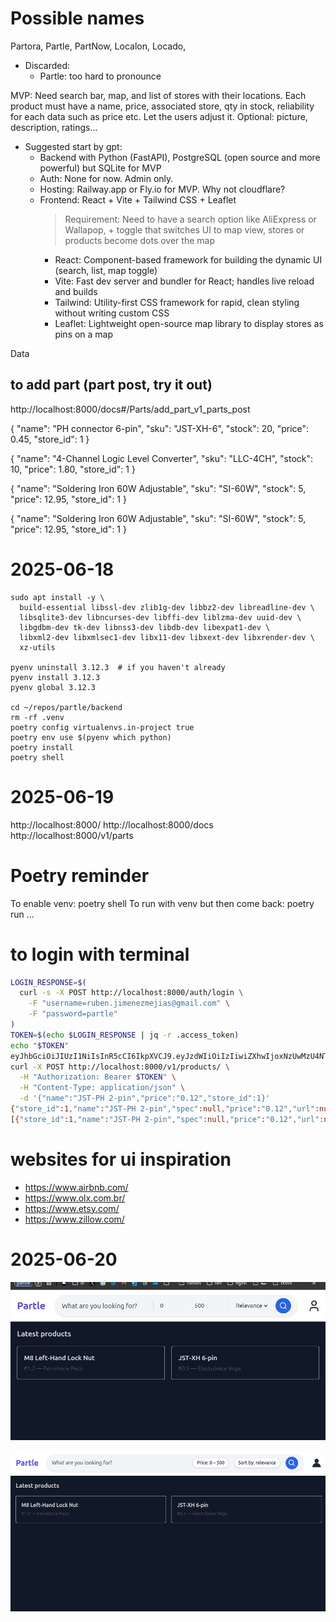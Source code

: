 # Possible names
Partora, Partle, PartNow, Localon, Locado,
- Discarded:
  - Partle: too hard to pronounce

MVP: Need search bar, map, and list of stores with their locations. Each product must have a name, price, associated store, qty in stock, reliability for each data such as price etc. Let the users adjust it. Optional: picture, description, ratings...

- Suggested start by gpt:
    - Backend with Python (FastAPI), PostgreSQL (open source and more powerful) but SQLite for MVP
    - Auth: None for now. Admin only.
    - Hosting: Railway.app or Fly.io for MVP. Why not cloudflare?
    - Frontend: React + Vite + Tailwind CSS + Leaflet
        > Requirement: Need to have a search option like AliExpress or Wallapop, + toggle that switches UI to map view, stores or products become dots over the map
        - React:     Component-based framework for building the dynamic UI (search, list, map toggle)
        - Vite:      Fast dev server and bundler for React; handles live reload and builds
        - Tailwind:  Utility-first CSS framework for rapid, clean styling without writing custom CSS
        - Leaflet:   Lightweight open-source map library to display stores as pins on a map

Data

## to add part (part post, try it out)
http://localhost:8000/docs#/Parts/add_part_v1_parts_post

{
  "name": "PH connector 6-pin",
  "sku": "JST-XH-6",
  "stock": 20,
  "price": 0.45,
  "store_id": 1
}


{
  "name": "4-Channel Logic Level Converter",
  "sku": "LLC-4CH",
  "stock": 10,
  "price": 1.80,
  "store_id": 1
}


{
  "name": "Soldering Iron 60W Adjustable",
  "sku": "SI-60W",
  "stock": 5,
  "price": 12.95,
  "store_id": 1
}

{
  "name": "Soldering Iron 60W Adjustable",
  "sku": "SI-60W",
  "stock": 5,
  "price": 12.95,
  "store_id": 1
}

# 2025-06-18
```
sudo apt install -y \
  build-essential libssl-dev zlib1g-dev libbz2-dev libreadline-dev \
  libsqlite3-dev libncurses-dev libffi-dev liblzma-dev uuid-dev \
  libgdbm-dev tk-dev libnss3-dev libdb-dev libexpat1-dev \
  libxml2-dev libxmlsec1-dev libx11-dev libxext-dev libxrender-dev \
  xz-utils

pyenv uninstall 3.12.3  # if you haven't already
pyenv install 3.12.3
pyenv global 3.12.3

cd ~/repos/partle/backend
rm -rf .venv
poetry config virtualenvs.in-project true
poetry env use $(pyenv which python)
poetry install
poetry shell
```

# 2025-06-19
http://localhost:8000/ 
http://localhost:8000/docs
http://localhost:8000/v1/parts

# Poetry reminder
To enable venv: poetry shell
To run with venv but then come back: poetry run ...

# to login with terminal
```bash
LOGIN_RESPONSE=$(
  curl -s -X POST http://localhost:8000/auth/login \
    -F "username=ruben.jimenezmejias@gmail.com" \
    -F "password=partle"
)
TOKEN=$(echo $LOGIN_RESPONSE | jq -r .access_token)
echo "$TOKEN"
eyJhbGciOiJIUzI1NiIsInR5cCI6IkpXVCJ9.eyJzdWIiOiIzIiwiZXhwIjoxNzUwMzU4NTMwfQ.ASnHKm2AQda8nZYc4Ct5GRt5VYBkiw_EqGi0VeXiU6g
curl -X POST http://localhost:8000/v1/products/ \
  -H "Authorization: Bearer $TOKEN" \
  -H "Content-Type: application/json" \
  -d '{"name":"JST-PH 2-pin","price":"0.12","store_id":1}'
{"store_id":1,"name":"JST-PH 2-pin","spec":null,"price":"0.12","url":null,"lat":null,"lon":null,"description":null,"id":1}curl http://localhost:8000/v1/products/?store_id=1                 curl http://localhost:8000/v1/products/?store_id=1
[{"store_id":1,"name":"JST-PH 2-pin","spec":null,"price":"0.12","url":null,"lat":null,"lon":null,"description":null,"id":1}]
```

# websites for ui inspiration
- https://www.airbnb.com/
- https://www.olx.com.br/
- https://www.etsy.com/
- https://www.zillow.com/

# 2025-06-20
![](stuff/20250620003901.png)

![](stuff/20250620005012.png)

